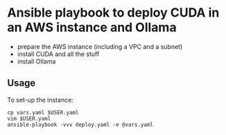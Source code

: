 # Ansible playbook to deploy CUDA in an AWS instance and Ollama

- prepare the AWS instance (including a VPC and a subnet)
- install CUDA and all the stuff
- install Ollama

## Usage

To set-up the instance:

```
cp vars.yaml $USER.yaml
vim $USER.yaml
ansible-playbook -vvv deploy.yaml -e @vars.yaml
```
